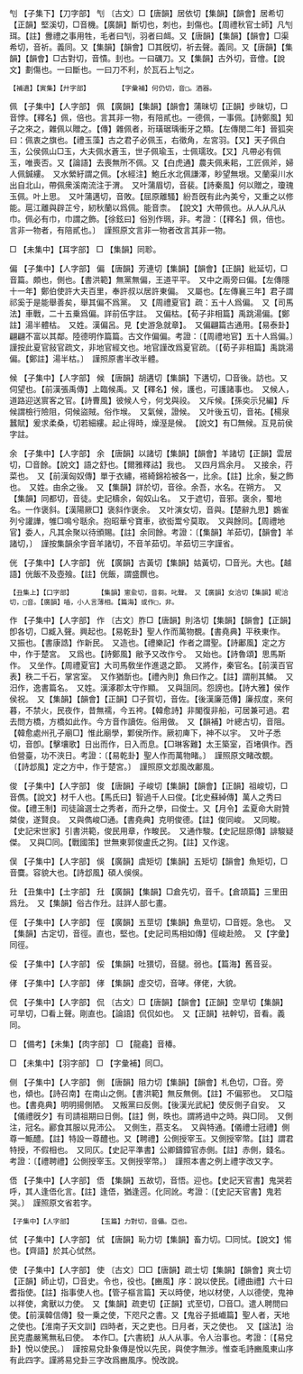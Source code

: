 <!-- { "loadSidebar": true } -->
刏	【子集下】【刀字部】	刏	〔古文〕□【唐韻】居依切【集韻】【韻會】居希切【正韻】堅溪切，□音機。【廣韻】斷切也，刺也，刲傷也。【周禮秋官士師】凡刏珥。【註】釁禮之事用牲，毛者曰刏，羽者曰衈。又【唐韻】【集韻】【韻會】□渠希切，音祈。義同。又【集韻】【韻會】□其旣切，祈去聲。義同。又【唐韻】【集韻】【韻會】□古對切，音憒。刲也。一曰礪刀。又【集韻】古外切，音儈。【說文】劃傷也。一曰斷也。一曰刀不利，於瓦石上刏之。

	【補遺】【寅集】【廾字部】		【字彙補】何仍切，音□。酒器。

佩	【子集中】【人字部】	佩	【廣韻】【集韻】【韻會】蒲昧切【正韻】步昧切，□音悖。【釋名】佩，倍也。言其非一物，有陪貳也。一德佩，一事佩。【詩鄭風】知子之來之，雜佩以贈之。【傳】雜佩者，珩璜琚瑀衝牙之類。【左傳閔二年】晉狐突曰：佩衷之旗也。【禮玉藻】古之君子必佩玉，右徵角，左宮羽。【又】天子佩白玉，公侯佩山□玉，大夫佩水蒼玉，世子佩瑜玉，士佩瓀玫。【又】凡帶必有佩玉，唯喪否。又【論語】去喪無所不佩。又【白虎通】農夫佩耒耜，工匠佩斧，婦人佩鍼縷。　又水縈紆謂之佩。【水經注】鮑丘水北佩謙澤，眇望無垠。又蘭渠川水出自北山，帶佩衆溪南流注于渭。　又叶蒲眉切，音裴。【詩秦風】何以贈之，瓊瑰玉佩。叶上思。　又叶蒲邁切，音敗。【屈原離騷】紛吾旣有此內美兮，又重之以修能。扈江離與辟芷兮，紉秋蘭以爲佩。能音柰。　【說文】大帶佩也。从人从凡从巾。佩必有巾，巾謂之飾。【徐鉉曰】俗別作珮，非。考證：〔【釋名】佩，倍也。言非一物者，有陪貳也。〕　謹照原文言非一物者改言其非一物。 

□	【未集中】【耳字部】	□	【集韻】同聄。

偏	【子集中】【人字部】	偏	【唐韻】芳連切【集韻】【韻會】【正韻】紕延切，□音篇。頗也，側也。【書洪範】無黨無偏，王道平平。　又中之兩旁曰偏。【左傳隱十一年】鄭伯使許大夫百里，奉許叔以居許東偏。　又屬也。【左傳襄三年】君子謂祁奚于是能舉善矣，舉其偏不爲黨。　又【周禮夏官】疏：五十人爲偏。　又【司馬法】車戰，二十五乗爲偏。詳前伍字註。　又偏枯。【荀子非相篇】禹跳湯偏。【鄭註】湯半體枯。　又姓。漢偏呂。見【史游急就章】。　又偏翩篇古通用。【易泰卦】翩翩不富以其鄰。陸德明作篇篇。古文作偏偏。考證：〔【周禮地官】五十人爲偏。〕　謹按此夏官敍官疏文，非地官經文也。地官謹改爲夏官疏。〔【荀子非相篇】禹跳湯偏。【鄭註】湯半枯。〕　謹照原書半改半體。 

候	【子集中】【人字部】	候	【唐韻】胡遘切【集韻】下遘切，□音後。訪也。又伺望也。【前漢張禹傳】上臨候禹。又【釋名】候，護也，可護諸事也。　又候人，道路迎送賔客之官。【詩曹風】彼候人兮，何戈與祋。　又斥候。【孫奕示兒編】斥候謂檢行險阻，伺候盜賊。俗作堠。　又氣候，證候。　又叶後五切，音祐。【楊泉蠶賦】爰求柔桑，切若細縷。起止得時，燥溼是候。　【說文】有□無候。互見前侯字註。

余	【子集中】【人字部】	余	【唐韻】以諸切【集韻】【韻會】羊諸切【正韻】雲居切，□音餘。【說文】語之舒也。【爾雅釋詁】我也。　又四月爲余月。　又接余，荇菜也。　又【前漢匈奴傳】單于衣繡，褡綺錦袷被各一，比余。【註】比余，髮之飾也。　又姓。由余之後。　又【集韻】詳於切，音徐。余吾，水名。在朔方。　又【集韻】同都切，音徒。史記檮余，匈奴山名。　又于遮切，音邪。褒余，蜀地名。一作褒斜。【漢陽厥□】褒斜作褒余。　又叶演女切，音與。【楚辭九思】鷃雀列兮讙譁，雊□鳴兮聒余。抱昭華兮寶車，欲衒鬻兮莫取。　又與餘同。【周禮地官】委人，凡其余聚以待頒賜。【註】余同餘。考證：〔【集韻】羊茹切，【韻會】羊諸切，〕　謹按集韻余字音羊諸切，不音羊茹切。羊茹切三字謹省。 

侊	【子集中】【人字部】	侊	【廣韻】古黃切【集韻】姑黃切，□音光。大也。【越語】侊飯不及壺飱。【註】侊飯，謂盛饌也。

	【丑集上】【口字部】		【集韻】窻兪切，音芻。叱聲。　又【廣韻】女洽切【集韻】昵洽切，□音。【廣韻】喢，小人言薄相。【篇海】或作□，非。

作	【子集中】【人字部】	作	〔古文〕胙□【唐韻】則洛切【集韻】【韻會】【正韻】卽各切，□臧入聲。興起也。【易乾卦】聖人作而萬物覩。【書堯典】平秩東作。　又振也。【書康誥】作新民。　又造也。【禮樂記】作者之謂聖。【詩鄘風】定之方中，作于楚宮。　又爲也。【詩鄭風】敝予又改作兮。　又始也。【詩魯頌】思馬斯作。　又坐作。【周禮夏官】大司馬敎坐作進退之節。　又將作，秦官名。【前漢百官表】秩二千石，掌宮室。　又作猶斮也。【禮內則】魚曰作之。【註】謂削其鱗。　又汨作，逸書篇名。　又姓。漢涿郡太守作顯。　又與詛同。怨謗也。【詩大雅】侯作侯祝。　又【集韻】【韻會】【正韻】□子賀切，音佐。【後漢廉范傳】廉叔度，來何暮，不禁火，民夜作，昔無襦，今五袴。【韓愈詩】非閣復非船，可居兼可過。君去問方橋，方橋如此作。今方音作讀佐。俗用做。　又【韻補】叶總古切，音阻。【韓愈處州孔子廟□】惟此廟學，鄴侯所作。厥初庳下，神不以宇。　又叶子悉切，音卽。【擊壤歌】日出而作，日入而息。【□琳客難】太王築室，百堵俱作。西伯營臺，功不浹日。考證：〔【易乾卦】聖人作而萬物睹。〕　謹照原文睹改覩。　〔【詩邶風】定之方中，作于楚宮。〕　謹照原文邶風改鄘風。 

俊	【子集中】【人字部】	俊	【唐韻】子峻切【集韻】【韻會】【正韻】祖峻切，□音儁。【說文】材千人也。【馬氏曰】智過千人曰俊。【北史蘇綽傳】萬人之秀曰俊。【禮王制】司徒論選士之秀者，而升之學，曰俊士。又【月令】孟夏命大尉贊桀俊，遂賢良。　又與儁峻□通。【書堯典】克明俊德。【註】俊同峻。　又同畯。【史記宋世家】引書洪範，俊民用章，作畯民。　又通作駿。【史記屈原傳】誹駿疑傑。　又與□同。【戰國策】世無東郭俊盧氏之狗。【註】又作逡。

俣	【子集中】【人字部】	俁	【廣韻】虞矩切【集韻】五矩切【韻會】魚矩切，□音麌。容貌大也。【詩邶風】碩人俁俁。

圱	【丑集中】【土字部】	圱	【廣韻】【集韻】□倉先切，音千。【倉頡篇】三里田爲圱。　又【集韻】俗古作圱。註詳人部七畫。

俓	【子集中】【人字部】	俓	【廣韻】五莖切【集韻】魚莖切，□音娙。急也。　又【集韻】古定切，音徑。直也，堅也。【史記司馬相如傳】俓峻赴險。　又【字彙】同徑。

俀	【子集中】【人字部】	俀	【集韻】吐猥切，音腿。弱也。【篇海】舊音妥。

侾	【子集中】【人字部】	侾	【集韻】虛交切，音哮。侾佬，大貌。

侃	【子集中】【人字部】	侃	〔古文〕□【唐韻】【韻會】【正韻】空旱切【集韻】可旱切，□看上聲。剛直也。【論語】侃侃如也。　又【正韻】袪幹切，音看。義同。

□	【備考】【未集】【肉字部】	□	【龍龕】音椿。

□	【未集中】【羽字部】	□	【字彙補】同□。

侧	【子集中】【人字部】	側	【唐韻】阻力切【集韻】【韻會】札色切，□音。旁也，傾也。【詩召南】在南山之側。【書洪範】無反無側。【註】不偏邪也。　又□隘也。【書堯典】明明揚側陋。　又叛黨曰反側。【後漢光武紀】使反側子自安。　又【儀禮旣夕】有司請祖期曰日側。【註】側，昳也。謂將過中之時。與□同。　又側注，冠名。酈食其服以見沛公。　又側生，茘支名。　又與特通。【儀禮士冠禮】側尊一甒醴。【註】特設一尊醴也。又【聘禮】公側授宰玉。又側授宰幣。【註】謂君特授，不假相也。　又同仄。【史記平準書】公卿鑄鏱官赤側。【註】赤側，錢名。考證：〔【禮聘禮】公側授宰玉。又側授宰幣。〕　謹照本書之例上禮字改又字。 

俉	【子集中】【人字部】	俉	【集韻】五故切，音悟。迎也。【史記天官書】鬼哭若呼，其人逢俉化言。【註】逢俉，猶逢遌。化同訛。考證：〔【史記天官書】鬼若哭。〕　謹照原文省若字。 

	【子集中】【人字部】		【玉篇】力對切，音儡。亞也。

侙	【子集中】【人字部】	侙	【唐韻】恥力切【集韻】畜力切。□同恜。【說文】惕也。【齊語】於其心侙然。

使	【子集中】【人字部】	使	〔古文〕□□【唐韻】疏士切【集韻】【韻會】爽士切【正韻】師止切，□音史。令也，役也。【豳風】序：說以使民。【禮曲禮】六十曰耆指使。【註】指事使人也。【管子樞言篇】天以時使，地以材使，人以德使，鬼神以祥使，禽獸以力使。　又【集韻】疏吏切【正韻】式至切，□音□。遣人聘問曰使。【前漢韓信傳】發一乗之使，下咫尺之書。又【鬼谷子抵巇篇】聖人者，天地之使也。【淮南子天文訓】四時者，天之吏也。日月者，天之使也。　又【諡法】治民克盡嚴篤無私曰使。　本作□。【六書統】从人从事。令人治事也。考證：〔【易兌卦】悅以使民。〕　謹按易兌卦象傳是悅以先民，與使字無涉。惟查毛詩豳風東山序有此四字。謹將易兌卦三字改爲豳風序。悅改說。 

